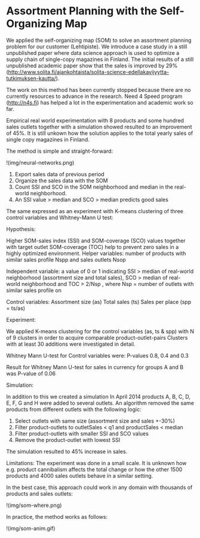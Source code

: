 # Assortment Planning with the Self-Organizing Map

We applied the self-organizing map (SOM) to solve an assortment planning problem for our customer (Lehtipiste). We introduce a case study in a still unpublished paper  where data science approach is used to optimize a supply chain of single-copy magazines in Finland. The initial results of a still unpublished academic paper show that the sales is improved by 29% (http://www.solita.fi/ajankohtaista/solita-science-edellakavijyytta-tutkimuksen-kautta/). 

The work on this method has been currently stopped because there are no currently resources to advance in the research. Need 4 Speed program (http://n4s.fi) has helped a lot in the experimentation and academic work so far.

Empirical real world experimentation with 8 products and some hundred sales outlets together with a simulation showed resulted to an improvement of 45%. It is still unkown how the solution applies to the total yearly sales of single copy magazines in Finland.

The method is simple and straight-forward:

!(img/neural-networks.png)

1. Export sales data of previous period
2. Organize the sales data with the SOM
3. Count SSI and SCO in the SOM neighborhood and median in the real-world neighborhood.
4. An SSI value > median and SCO > median predicts good sales

The same expressed as an experiment with K-means clustering of three control variables and Whitney-Mann U test:

Hypothesis:

Higher SOM-sales index (SSI) and SOM-coverage (SCO) values together with target outlet SOM-coverage (TOC) help to prevent zero sales in a highly optimized environment. Helper variables: number of products with similar sales profile Nspp  and sales outlets Nsop

Independent variable: a value of 0 or 1 indicating SSI > median of real-world neighborhood (assortment size and total sales), SCO  > median of real-world neighborhood and TOC > 2/Nsp , where Nsp = number of outlets with similar sales profile on

Control variables:
Assortment size (as)
Total sales (ts)
Sales per place (spp = ts/as)

Experiment:

We applied K-means clustering for the control variables (as, ts & spp) with N of 9 clusters in order to acquire comparable product-outlet-pairs
Clusters with at least 30 additions were investigated in detail.

Whitney Mann U-test for Control variables were: P-values 0.8, 0.4 and 0.3

Result for Whitney Mann U-test for sales in currency for groups A and B was P-value of 0.06

Simulation:

In addition to this we created a simulation
In April 2014 products A, B, C, D, E, F, G and H were added to several outlets.
An algorithm removed the same products from different outlets with the following logic:
1. Select outlets with same size (assortment size and sales +-30%)
2. Filter product-outlets to outletSales < q1 and productSales < median
3. Filter product-outlets with smaller SSI and SCO values
4. Remove the product-outlet with lowest SSI

The simulation resulted to 45% increase in sales. 

Limitations:
The experiment was done in a small scale. It is unknown how e.g. product cannibalism affects the total change or how the other 1500 products and 4000 sales outlets behave in a similar setting.


In the best case, this approach could work in any domain with thousands of products and sales outlets:

!(img/som-where.png)

In practice, the method works as follows:

!(img/som-anim.gif)

